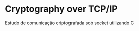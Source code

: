 Cryptography over TCP/IP 
================

Estudo de comunicação criptografada sob socket utilizando C
